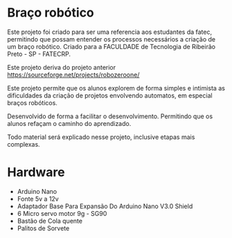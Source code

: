 # Braço robótico
Este projeto foi criado para ser uma referencia aos estudantes da fatec, permitindo que possam entender os processos necessários a criação de um braço robótico.
Criado para a FACULDADE de Tecnologia de Ribeirão Preto - SP - FATECRP.

Este projeto deriva do projeto anterior
https://sourceforge.net/projects/robozeroone/

Este projeto permite que os alunos explorem de forma simples e intimista as dificuldades da criação de projetos envolvendo automatos, em especial braços robóticos.

Desenvolvido de forma a facilitar o desenvolvimento. Permitindo que os alunos refaçam o caminho do aprendizado.

Todo material será explicado nesse projeto, inclusive etapas mais complexas.


# Hardware

- Arduino Nano
- Fonte 5v a 12v
- Adaptador Base Para Expansão Do Arduino Nano V3.0 Shield
- 6 Micro servo motor 9g - SG90
- Bastão de Cola quente
- Palitos de Sorvete

  
